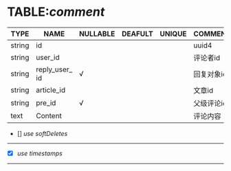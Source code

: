 TABLE:*comment*
===
| TYPE | NAME | NULLABLE | DEAFULT | UNIQUE | COMMENT | PRIMARY |
| ---- | ---- | -------- | ------- | ------ | ------- | ------- |
| string | id |          |         |        | uuid4   | &radic; |
| string | user_id |     |         |        | 评论者id |         |
| string | reply_user_ id | &radic; | |     | 回复对象id |       |
| string | article_id |  |         |        | 文章id  |          |
| string | pre_id | &radic; |      |        | 父级评论id |       |
| text | Content |       |         |        | 评论内容 |         |

- []  *use softDeletes*
---
- [x]  *use timestamps*
---